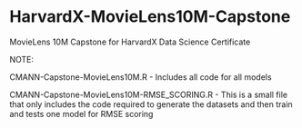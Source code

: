 # HarvardX-MovieLens10M-Capstone
MovieLens 10M Capstone for HarvardX Data Science Certificate

NOTE:

CMANN-Capstone-MovieLens10M.R - Includes all code for all models

CMANN-Capstone-MovieLens10M-RMSE_SCORING.R - This is a small file that only includes the code required to generate the datasets and then train and tests one model for RMSE scoring
